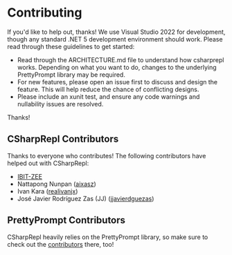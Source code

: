 # Contributing

If you'd like to help out, thanks! We use Visual Studio 2022 for development, though any standard .NET 5 development environment should work. Please read through these guidelines to get started:

- Read through the ARCHITECTURE.md file to understand how csharprepl works. Depending on what you want to do, changes to the underlying PrettyPrompt library may be required.
- For new features, please open an issue first to discuss and design the feature. This will help reduce the chance of conflicting designs.
- Please include an xunit test, and ensure any code warnings and nullability issues are resolved.

Thanks!

## CSharpRepl Contributors

Thanks to everyone who contributes! The following contributors have helped out with CSharpRepl:

- [IBIT-ZEE](https://github.com/IBIT-ZEE)
- Nattapong Nunpan ([aixasz](https://github.com/aixasz))
- Ivan Kara ([realivanjx](https://github.com/realivanjx))
- José Javier Rodríguez Zas (JJ) ([jjavierdguezas](https://github.com/jjavierdguezas))

## PrettyPrompt Contributors

CSharpRepl heavily relies on the PrettyPrompt library, so make sure to check out the [contributors](https://github.com/waf/PrettyPrompt/blob/main/CONTRIBUTORS.md) there, too!
